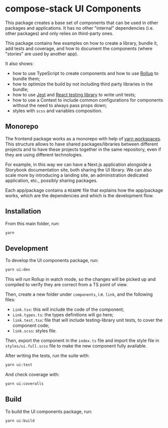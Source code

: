 # compose-stack UI Components

This package creates a base set of components that can
be used in other packages and applications. It has no
other "internal" dependencies (i.e. other packages) and only
relies on third-party ones.

This package contains few examples on how to create a library,
bundle it, add tests and coverage, and how to document the components
(where "stories" are used by another app).

It also shows:

- how to use TypeScript to create components and how to use
  [Rollup](https://rollupjs.org/) to bundle them;
- how to optimize the build by not including third party libraries
  in the bundle;
- how to use [Jest](https://jestjs.io/) and
  [React testing library](https://github.com/testing-library/jest-dom)
  to write unit tests;
- how to use a Context to include common configurations for components
  without the need to always pass props down;
- styles with `scss` and variables composition.

## Monorepo

The frontend package works as a monorepo with help of
[yarn workspaces](https://yarnpkg.com/features/workspaces).
This structure allows to have shared packages/libraries between
different projects and to have these projects together in the same
repository, even if they are using different technologies.

For example, in this way we can have a Next.js application alongside
a Storybook documentation site, both sharing the UI library.
We can also scale more by introducing a landing site, an administration
dedicated application, etc., possibly sharing packages.

Each app/package contains a `README` file that explains how the
app/package works, which are the dependencies and which is the development
flow.

## Installation

From this main folder, run:

```bash
yarn
```

## Development

To develop the UI components package, run:

```bash
yarn ui:dev
```

This will run Rollup in watch mode, so the changes will be picked up and compiled
to verify they are correct from a TS point of view.

Then, create a new folder under `components`, i.e. `link`, and the following files:

- `Link.tsx`: this will include the code of the component;
- `Link.types.ts`: the types definitions will go here;
- `link.test.tsx`: file that will include testing-library unit tests,
  to cover the component code;
- `link.scss`: styles file.

Then, export the component in the `index.ts` file and import the style file
in `styles/ui.full.scss` file to make the new component fully available.

After writing the tests, run the suite with:

```bash
yarn ui:test
```

And check coverage with:

```bash
yarn ui:coveralls
```

## Build

To build the UI components package, run:

```bash
yarn ui:build
```
